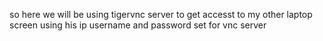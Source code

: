 so here we will be using tigervnc server to get accesst to my other laptop screen using his ip username and password set for vnc server
